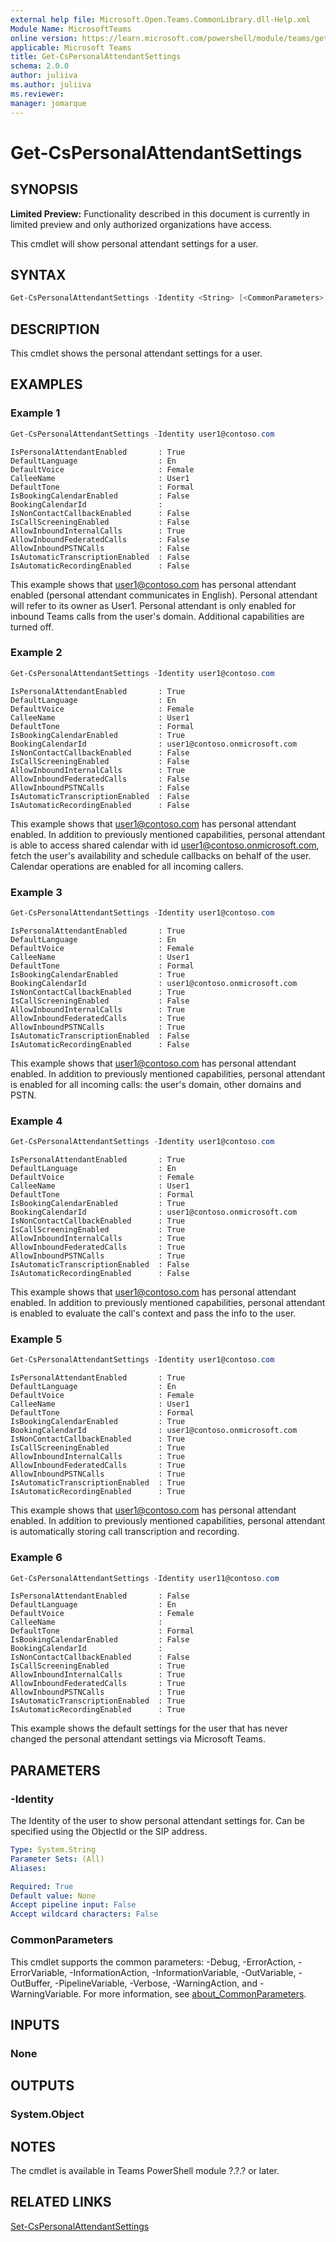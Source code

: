 ```yaml
---
external help file: Microsoft.Open.Teams.CommonLibrary.dll-Help.xml
Module Name: MicrosoftTeams
online version: https://learn.microsoft.com/powershell/module/teams/get-cspersonalattendantsettings
applicable: Microsoft Teams
title: Get-CsPersonalAttendantSettings
schema: 2.0.0
author: juliiva
ms.author: juliiva
ms.reviewer:
manager: jomarque
---
```


# Get-CsPersonalAttendantSettings

## SYNOPSIS

**Limited Preview:** Functionality described in this document is currently in limited preview and only authorized organizations have access.

This cmdlet will show personal attendant settings for a user.

## SYNTAX

```powershell
Get-CsPersonalAttendantSettings -Identity <String> [<CommonParameters>]

```

## DESCRIPTION

This cmdlet shows the personal attendant settings for a user.

## EXAMPLES

### Example 1
```powershell
Get-CsPersonalAttendantSettings -Identity user1@contoso.com
```
```output
IsPersonalAttendantEnabled       : True
DefaultLanguage                  : En
DefaultVoice                     : Female
CalleeName				         : User1
DefaultTone				         : Formal
IsBookingCalendarEnabled         : False
BookingCalendarId                : 
IsNonContactCallbackEnabled      : False
IsCallScreeningEnabled           : False
AllowInboundInternalCalls        : True
AllowInboundFederatedCalls       : False
AllowInboundPSTNCalls            : False
IsAutomaticTranscriptionEnabled  : False
IsAutomaticRecordingEnabled      : False
```

This example shows that user1@contoso.com has personal attendant enabled (personal attendant communicates in English). Personal attendant will refer to its owner as User1. 
Personal attendant is only enabled for inbound Teams calls from the user's domain. Additional capabilities are turned off.

### Example 2
```powershell
Get-CsPersonalAttendantSettings -Identity user1@contoso.com
```
```output
IsPersonalAttendantEnabled       : True
DefaultLanguage                  : En
DefaultVoice                     : Female
CalleeName				         : User1
DefaultTone				         : Formal
IsBookingCalendarEnabled         : True
BookingCalendarId                : user1@contoso.onmicrosoft.com
IsNonContactCallbackEnabled      : False
IsCallScreeningEnabled           : False
AllowInboundInternalCalls        : True
AllowInboundFederatedCalls       : False
AllowInboundPSTNCalls            : False
IsAutomaticTranscriptionEnabled  : False
IsAutomaticRecordingEnabled      : False
```

This example shows that user1@contoso.com has personal attendant enabled. In addition to previously mentioned capabilities, personal attendant is able to access shared calendar with id user1@contoso.onmicrosoft.com, 
fetch the user's availability and schedule callbacks on behalf of the user. Calendar operations are enabled for all incoming callers.

### Example 3
```powershell
Get-CsPersonalAttendantSettings -Identity user1@contoso.com
```
```output
IsPersonalAttendantEnabled       : True
DefaultLanguage                  : En
DefaultVoice                     : Female
CalleeName				         : User1
DefaultTone				         : Formal
IsBookingCalendarEnabled         : True
BookingCalendarId                : user1@contoso.onmicrosoft.com
IsNonContactCallbackEnabled      : True
IsCallScreeningEnabled           : False
AllowInboundInternalCalls        : True
AllowInboundFederatedCalls       : True
AllowInboundPSTNCalls            : True
IsAutomaticTranscriptionEnabled  : False
IsAutomaticRecordingEnabled      : False
```

This example shows that user1@contoso.com has personal attendant enabled. In addition to previously mentioned capabilities, personal attendant is enabled for all incoming calls: the user's domain, other domains and PSTN.

### Example 4
```powershell
Get-CsPersonalAttendantSettings -Identity user1@contoso.com
```
```output
IsPersonalAttendantEnabled       : True
DefaultLanguage                  : En
DefaultVoice                     : Female
CalleeName				         : User1
DefaultTone				         : Formal
IsBookingCalendarEnabled         : True
BookingCalendarId                : user1@contoso.onmicrosoft.com
IsNonContactCallbackEnabled      : True
IsCallScreeningEnabled           : True
AllowInboundInternalCalls        : True
AllowInboundFederatedCalls       : True
AllowInboundPSTNCalls            : True
IsAutomaticTranscriptionEnabled  : False
IsAutomaticRecordingEnabled      : False
```

This example shows that user1@contoso.com has personal attendant enabled. In addition to previously mentioned capabilities, personal attendant is enabled to evaluate the call's context and pass the info to the user.

### Example 5
```powershell
Get-CsPersonalAttendantSettings -Identity user1@contoso.com
```
```output
IsPersonalAttendantEnabled       : True
DefaultLanguage                  : En
DefaultVoice                     : Female
CalleeName				         : User1
DefaultTone				         : Formal
IsBookingCalendarEnabled         : True
BookingCalendarId                : user1@contoso.onmicrosoft.com
IsNonContactCallbackEnabled      : True
IsCallScreeningEnabled           : True
AllowInboundInternalCalls        : True
AllowInboundFederatedCalls       : True
AllowInboundPSTNCalls            : True
IsAutomaticTranscriptionEnabled  : True
IsAutomaticRecordingEnabled      : True
```

This example shows that user1@contoso.com has personal attendant enabled. In addition to previously mentioned capabilities, personal attendant is automatically storing call transcription and recording.

### Example 6
```powershell
Get-CsPersonalAttendantSettings -Identity user11@contoso.com
```
```output
IsPersonalAttendantEnabled       : False
DefaultLanguage                  : En
DefaultVoice                     : Female
CalleeName				         : 
DefaultTone				         : Formal
IsBookingCalendarEnabled         : False
BookingCalendarId                : 
IsNonContactCallbackEnabled      : False
IsCallScreeningEnabled           : True
AllowInboundInternalCalls        : True
AllowInboundFederatedCalls       : True
AllowInboundPSTNCalls            : True
IsAutomaticTranscriptionEnabled  : True
IsAutomaticRecordingEnabled      : True
```

This example shows the default settings for the user that has never changed the personal attendant settings via Microsoft Teams.

## PARAMETERS

### -Identity
The Identity of the user to show personal attendant settings for. Can be specified using the ObjectId or the SIP address.

```yaml
Type: System.String
Parameter Sets: (All)
Aliases:

Required: True
Default value: None
Accept pipeline input: False
Accept wildcard characters: False
```

### CommonParameters
This cmdlet supports the common parameters: -Debug, -ErrorAction, -ErrorVariable, -InformationAction, -InformationVariable, -OutVariable, -OutBuffer, -PipelineVariable, -Verbose, -WarningAction, and -WarningVariable. For more information, see [about_CommonParameters](https://go.microsoft.com/fwlink/?LinkID=113216).

## INPUTS

### None

## OUTPUTS

### System.Object

## NOTES
The cmdlet is available in Teams PowerShell module ?.?.? or later.

## RELATED LINKS

[Set-CsPersonalAttendantSettings](./set-cspersonalattendantsettings.md)
